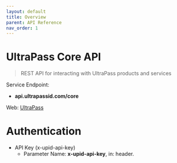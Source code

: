 ```yaml
---
layout: default
title: Overview
parent: API Reference
nav_order: 1
---
```

<h1 id="client-api">UltraPass Core API</h1>

> REST API for interacting with UltraPass products and services

Service Endpoint:

* **api.ultrapassid.com/core**

Web: <a href="https://www.ultrapassid.com/">UltraPass</a> 

# Authentication

* API Key (x-upid-api-key)
    - Parameter Name: **x-upid-api-key**, in: header. 